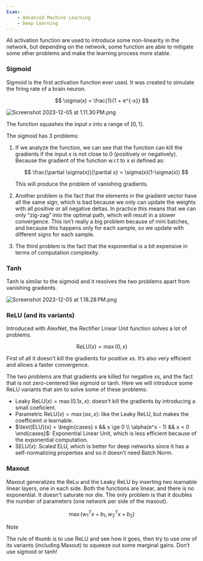 ```yaml
---
Exam:
    - Advanced Machine Learning
    - Deep Learning
---
```


All activation function are used to introduce some non-linearity in the network, but depending on the network, some function are able to mitigate some other problems and make the learning process more stable.

### Sigmoid

Sigmoid is the first activation function ever used. It was created to simulate the firing rate of a brain neuron.

$$
\sigma(x) = \frac{1}{1 + e^{-x}}
$$

![Screenshot 2023-12-05 at 1.11.30 PM.png](Screenshot_2023-12-05_at_1.11.30_PM.png)

The function squashes the input $x$ into a range of $[0,1]$.

The sigmoid has $3$ problems:

1. If we analyze the function, we can see that the function can kill the gradients if the input $x$ is not close to $0$ (positively or negatively). Because the gradient of the function w.r.t to $x$ si defined as:
    
    $$
    \frac{\partial \sigma(x)}{\partial x} = \sigma(x)(1-\sigma(x))
    $$
    
    This will produce the problem of vanishing gradients.
    
2. Another problem is the fact that the elements in the gradient vector have all the same sign, which is bad because we only can update the weights with all positive or all negative deltas. In practice this means that we can only “zig-zag” into the optimal path, which will result in a slower convergence. This isn’t really a big problem because of mini batches, and because this happens only for each sample, so we update with different signs for each sample.
3. The third problem is the fact that the exponential is a bit expensive in terms of computation complexity.

### Tanh

Tanh is similar to the sigmoid and it resolves the two problems apart from vanishing gradients.

![Screenshot 2023-12-05 at 1.18.28 PM.png](Screenshot_2023-12-05_at_1.18.28_PM.png)

### ReLU (and its variants)

Introduced with AlexNet, the Rectifier Linear Unit function solves a lot of problems.

$$
\text{ReLU}(x) = \max(0, x)
$$

First of all it doesn’t kill the gradients for positive $x$s. It’s also very efficient and allows a faster convergence. 

The two problems are that gradients are killed for negative $x$s, and the fact that is not zero-centered like sigmoid or tanh. Here we will introduce some ReLU variants that aim to solve some of these problems:

- $\text{Leaky ReLU}(x) = \max(0.1x, x)$: doesn't kill the gradients by introducing a small coeficient.
- $\text{Parametric ReLU}(x) = \max(\alpha x, x)$: like the Leaky ReLU, but makes the coefficeint $\alpha$ learnable.
- $\text{ELU}(x) = \begin{cases}
x && x \ge 0 \\
\alpha(e^x - 1) && x < 0
\end{cases}$: Exponential Linear Unit, which is less efficient because of the exponential computation.
- $\text{SELU}(x)$: Scaled ELU, which is better for deep networks since it has a self-normalizing properties and so it doesn’t need Batch Norm.

### Maxout

Maxout generalizes the ReLu and the Leaky ReLU by inserting two learnable linear layers, one in each side. Both the functions are linear, and there is no exponential. It doesn't saturate nor die. The only problem is that it doubles the number of parameters (one network per side of the maxout).

$$
\max(w_1^Tx + b_1, w_2^Tx + b_2)
$$


>[!Note]
The rule of thumb is to use ReLU and see how it goes, then try to use one of its variants (including Maxout) to squeeze out some marginal gains. Don’t use sigmoid or tanh!


